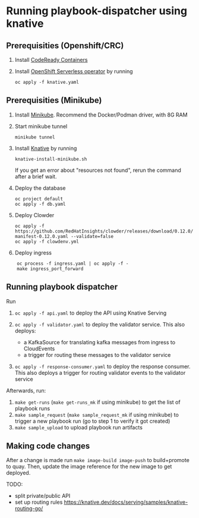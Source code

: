 # Running playbook-dispatcher using knative

## Prerequisities (Openshift/CRC)

1. Install [CodeReady Containers](https://developers.redhat.com/products/codeready-containers/overview)
1. Install [OpenShift Serverless operator](https://docs.openshift.com/container-platform/4.7/serverless/admin_guide/installing-openshift-serverless.html#installing-openshift-serverless) by running

    ```
    oc apply -f knative.yaml
    ```
## Prerequisities (Minikube)

1. Install [Minikube](https://minikube.sigs.k8s.io/docs/start/).  Recommend the Docker/Podman driver, with 8G RAM
1. Start minikube tunnel

   ```
   minikube tunnel
   ```
1. Install [Knative](https://github.com/knative) by running

    ```
    knative-install-minikube.sh
    ```
    If you get an error about "resources not found", rerun the command after a brief wait.

1. Deploy the database

    ```
    oc project default
    oc apply -f db.yaml
    ```

1. Deploy Clowder

    ```
    oc apply -f https://github.com/RedHatInsights/clowder/releases/download/0.12.0/clowder-manifest-0.12.0.yaml --validate=false
    oc apply -f clowdenv.yml
    ```

1. Deploy ingress

```
    oc process -f ingress.yaml | oc apply -f -
    make ingress_port_forward
```

## Running playbook dispatcher

Run

1. `oc apply -f api.yaml` to deploy the API using Knative Serving
1. `oc apply -f validator.yaml` to deploy the validator service.
    This also deploys:

    - a KafkaSource for translating kafka messages from ingress to CloudEvents
    - a trigger for routing these messages to the validator service

1. `oc apply -f response-consumer.yaml` to deploy the response consumer.
    This also deploys a trigger for routing validator events to the validator service

Afterwards, run:

1. `make get-runs` (`make get-runs_mk` if using minikube) to get the list of playbook runs
1. `make sample_request` (`make sample_request_mk` if using minikube) to trigger a new playbook run (go to step 1 to verify it got created)
1. `make sample_upload` to upload playbook run artifacts

## Making code changes

After a change is made run `make image-build image-push` to build+promote to quay.
Then, update the image reference for the new image to get deployed.

TODO:
- split private/public API
- set up routing rules https://knative.dev/docs/serving/samples/knative-routing-go/
